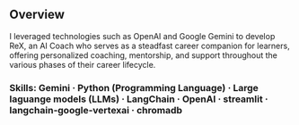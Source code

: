 ## Overview

I leveraged technologies such as OpenAI and Google Gemini to develop
ReX, an AI Coach who serves as a steadfast career companion for learners,
offering personalized coaching, mentorship, and support throughout the
various phases of their career lifecycle. 


### Skills: Gemini · Python (Programming Language) · Large laguange models (LLMs) · LangChain · OpenAI · streamlit · langchain-google-vertexai · chromadb
